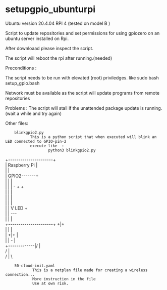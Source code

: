 # setupgpio_ubunturpi

Ubuntu version 20.4.04
RPI 4 (tested on model B )

Script to update repositories and set permissions for using gpiozero on an ubuntu server installed on Rpi.

After downloaad please inspect the script.

The script will reboot the rpi after running.(needed)




Preconditions :

  The script needs to be run with elevated (root) priviledges.
  like 
    sudo bash setup_gpio.bash
 
  Network must be available as the script will update programs from remote repositories

Problems :
  The script will stall if the unattended package update is running.(wait a while and try again)
  

  
Other files:

        blinkgpio2.py  
               This is a python script that when executed will blink an LED connected to GPIO-pin-2
               execute like  :
                       python3 blinkgpio2.py
                                                                                                                                                                                                                                                                                                                   
                                                                                                                                                                                                                                                                                            
                                                                                                                                                                                                                                                                                            
+----------------------+                                                                                                                                                                                                                                                                    
|  Raspberry Pi        |                                                                                                                                                                                                                                                                    
|                      |                                                                                                                                                                                                                                                                    
|                 GPIO2-------+                                                                                                                                                                                                                                                             
|                      |      |                                                                                                                                                                                                                                                             
|                      |      |   -                                                                                                                                                                         +           +                                                                   
|                      |      |                                                                                                                                                                                                                                                             
|                      |      |                                                                                                                                                                                                                                                             
|                      |      |                                                                                                                                                                                                                                                             
|                      |      V  LED                                                                                                                                                                         +                                                                              
|                      |     ---                                                                                                                                                                                                                                                            
|                      |      |                                                                                                                                                                                                                                                             
+----------------------+     +|+                                                                                                                                                                                                                                                            
                |            | |                                                                                                                                                                                                                                                    
                |            +|+                                                                                                                                                                                |                                                                           
                |             | -                                                                                                                                                                               |                                                                           
                +-------------|/                                                                                                                                                                                |                                                                           
                              /                                                                                                                                                                                 |                                                                       
                             /                                                                                                                                                                                  |      \                                                                    
                                                                                                                                                                                                                                                                                            
   

                       
                       
        50-cloud-init.yaml
                This is a netplan file made for creating a wireless connection... 
                More instruction in the file
                Use at own risk.
